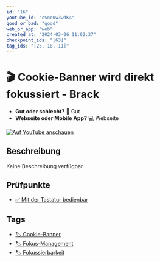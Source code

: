 ```yaml
---
id: "16"
youtube_id: "cSno0w3wdK4"
good_or_bad: "good"
web_or_app: "web"
created_at: "2024-03-06 11:02:37"
checkpoint_ids: "[63]"
tag_ids: "[25, 18, 11]"
---
```


# 🎬 Cookie-Banner wird direkt fokussiert - Brack

- **Gut oder schlecht?** 💚 Gut
- **Webseite oder Mobile App?** 💻 Webseite

[![Auf YouTube anschauen](https://img.youtube.com/vi/cSno0w3wdK4/sddefault.jpg)](https://youtu.be/cSno0w3wdK4)

## Beschreibung

Keine Beschreibung verfügbar.

## Prüfpunkte

- [✅ Mit der Tastatur bedienbar](/de/wcag/2.1.1-tastatur/mit-der-tastatur-bedienbar)

## Tags

- [🏷️ Cookie-Banner](/de/tags/cookie-banner)
- [🏷️ Fokus-Management](/de/tags/fokus-management)
- [🏷️ Fokussierbarkeit](/de/tags/fokussierbarkeit)

